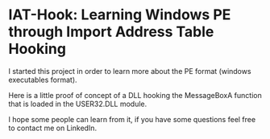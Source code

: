 # IAT-Hook: Learning Windows PE through Import Address Table Hooking

I started this project in order to learn more about the PE format (windows executables format).

Here is a little proof of concept of a DLL hooking the MessageBoxA function that is loaded in the USER32.DLL module.

I hope some people can learn from it, if you have some questions feel free to contact me on LinkedIn.

